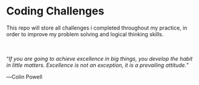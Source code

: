 # Coding Challenges
This repo will store all challenges i completed throughout my practice, in order to improve my problem solving and logical thinking skills.

<br><br>
<q><i>If you are going to achieve excellence in big things, you develop the habit in little matters. Excellence is not an exception, it is a prevailing attitude.</i></q><p> ―Colin Powell</p>
